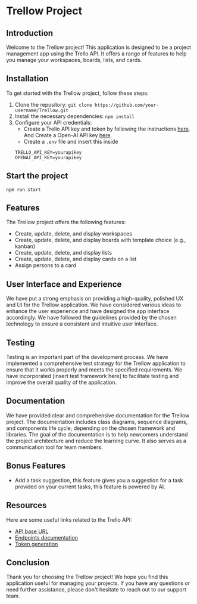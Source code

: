 # Trellow Project

## Introduction

Welcome to the Trellow project! This application is designed to be a project management app using the Trello API. It offers a range of features to help you manage your workspaces, boards, lists, and cards.

## Installation

To get started with the Trellow project, follow these steps:

1. Clone the repository: `git clone https://github.com/your-username/Trellow.git`
2. Install the necessary dependencies: `npm install`
3. Configure your API credentials:
   - Create a Trello API key and token by following the instructions [here](https://trello.com/power-ups/admin/). And Create a Open-AI API key [here](https://platform.openai.com/api-keys).
   - Create a `.env` file and insert this inside
   ```
   TRELLO_API_KEY=yourapikey
   OPENAI_API_KEY=yourapikey
   ```

## Start the project

```shell 
npm run start
```

## Features

The Trellow project offers the following features:

- Create, update, delete, and display workspaces
- Create, update, delete, and display boards with template choice (e.g., kanban)
- Create, update, delete, and display lists
- Create, update, delete, and display cards on a list
- Assign persons to a card

## User Interface and Experience

We have put a strong emphasis on providing a high-quality, polished UX and UI for the Trellow application. We have considered various ideas to enhance the user experience and have designed the app interface accordingly. We have followed the guidelines provided by the chosen technology to ensure a consistent and intuitive user interface.

## Testing

Testing is an important part of the development process. We have implemented a comprehensive test strategy for the Trellow application to ensure that it works properly and meets the specified requirements. We have incorporated [insert test framework here] to facilitate testing and improve the overall quality of the application.

## Documentation

We have provided clear and comprehensive documentation for the Trellow project. The documentation includes class diagrams, sequence diagrams, and components life cycle, depending on the chosen framework and libraries. The goal of the documentation is to help newcomers understand the project architecture and reduce the learning curve. It also serves as a communication tool for team members.

## Bonus Features

- Add a task suggestion, this feature gives you a suggestion for a task provided on your current tasks, this feature is powered by AI.

## Resources

Here are some useful links related to the Trello API:

- [API base URL](https://api.trello.com)
- [Endpoints documentation](https://developer.atlassian.com/cloud/trello/rest/api-group-actions/)
- [Token generation](https://trello.com/app-key)

## Conclusion

Thank you for choosing the Trellow project! We hope you find this application useful for managing your projects. If you have any questions or need further assistance, please don't hesitate to reach out to our support team.
